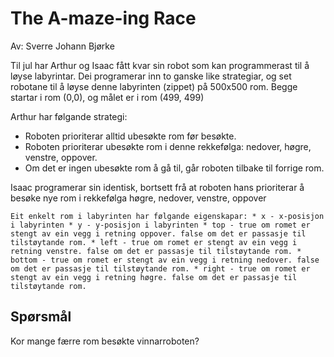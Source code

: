 # The A-maze-ing Race

Av: Sverre Johann Bjørke

Til jul har Arthur og Isaac fått kvar sin robot som kan programmerast til å løyse labyrintar. Dei programerar inn to ganske like strategiar, og set robotane til å løyse denne labyrinten (zippet) på 500x500 rom. Begge startar i rom (0,0), og målet er i rom (499, 499)

Arthur har følgande strategi:

* Roboten prioriterar alltid ubesøkte rom før besøkte.
* Roboten prioriterar ubesøkte rom i denne rekkefølga: nedover, høgre, venstre, oppover.
* Om det er ingen ubesøkte rom å gå til, går roboten tilbake til forrige rom.

Isaac programerar sin identisk, bortsett frå at roboten hans prioriterar å besøke nye rom i rekkefølga høgre, nedover, venstre, oppover

```
Eit enkelt rom i labyrinten har følgande eigenskapar: * x - x-posisjon i labyrinten * y - y-posisjon i labyrinten * top - true om romet er stengt av ein vegg i retning oppover. false om det er passasje til tilstøytande rom. * left - true om romet er stengt av ein vegg i retning venstre. false om det er passasje til tilstøytande rom. * bottom - true om romet er stengt av ein vegg i retning nedover. false om det er passasje til tilstøytande rom. * right - true om romet er stengt av ein vegg i retning høgre. false om det er passasje til tilstøytande rom.
```

## Spørsmål

Kor mange færre rom besøkte vinnarroboten?